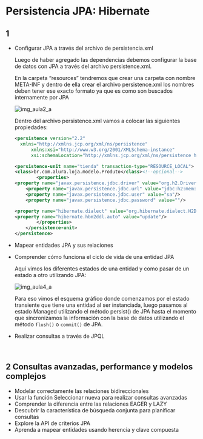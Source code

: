 # Persistencia JPA: Hibernate

## 1

- Configurar JPA a través del archivo de persistencia.xml 

  Luego de haber agregado las dependencias debemos configurar la base de datos con JPA a través del archivo persistence.xml.

  En la carpeta “resources” tendremos que crear una carpeta con nombre META-INF y dentro de ella crear el archivo persistence.xml los nombres deben tener ese exacto formato ya que es como son buscados internamente por JPA
  
  ![img_aula2_a](https://user-images.githubusercontent.com/103906625/235043354-b3d39321-7a84-4077-8670-a73ac7abd01b.jpeg)

  Dentro del archivo persistence.xml vamos a colocar las siguientes propiedades:
  
  ``` xml
  <persistence version="2.2"
    xmlns="http://xmlns.jcp.org/xml/ns/persistence"
        xmlns:xsi="http://www.w3.org/2001/XMLSchema-instance"
        xsi:schemaLocation="http://xmlns.jcp.org/xml/ns/persistence http://xmlns.jcp.org/xml/ns/persistence/persistence_2_2.xsd">

  <persistence-unit name="tienda" transaction-type="RESOURCE_LOCAL">
  <class>br.com.alura.loja.modelo.Produto</class><!--opcional-->
          <properties>
  <property name="javax.persistence.jdbc.driver" value="org.h2.Driver"/>
      <property name="javax.persistence.jdbc.url" value="jdbc:h2:mem:tienda"/>
      <property name="javax.persistence.jdbc.user" value="sa"/>
      <property name="javax.persistence.jdbc.password" value=""/>

  <property name="hibernate.dialect" value="org.hibernate.dialect.H2Dialect"/>
  <property name="hibernate.hbm2ddl.auto" value="update"/>        
          </properties>
      </persistence-unit>
  </persistence>


- Mapear entidades JPA y sus relaciones
- Comprender cómo funciona el ciclo de vida de una entidad JPA

  Aquí vimos los diferentes estados de una entidad y como pasar de un estado a otro utilizando JPA:

  ![img_aula4_a](https://user-images.githubusercontent.com/103906625/235042651-fd0c3e0e-7351-434e-9cd4-c973e9ad8770.jpeg)

  Para eso vimos el esquema gráfico donde comenzamos por el estado transiente que tiene una entidad al ser instanciada, luego pasamos al estado Managed utilizando el método persist() de JPA hasta el momento que sincronizamos la información con la base de datos utilizando el método ```flush()``` o ```commit()``` de JPA.

- Realizar consultas a través de JPQL

<br>

## 2  Consultas avanzadas, performance y modelos complejos

- Modelar correctamente las relaciones bidireccionales
- Usar la función Seleccionar nueva para realizar consultas avanzadas
- Comprender la diferencia entre las relaciones EAGER y LAZY
- Descubrir la característica de búsqueda conjunta para planificar consultas
- Explore la API de criterios JPA
- Aprenda a mapear entidades usando herencia y clave compuesta
